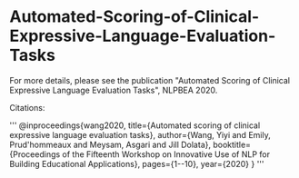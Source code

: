 # Automated-Scoring-of-Clinical-Expressive-Language-Evaluation-Tasks

For more details, please see the publication "Automated Scoring of Clinical Expressive Language Evaluation Tasks", NLPBEA 2020.

Citations:

'''
@inproceedings{wang2020,
  title={Automated scoring of clinical expressive language evaluation tasks},
  author={Wang, Yiyi and Emily, Prud'hommeaux and Meysam, Asgari and Jill Dolata},
  booktitle={Proceedings of the Fifteenth Workshop on Innovative Use of NLP for Building Educational Applications},
  pages={1--10},
  year={2020}
}
'''
